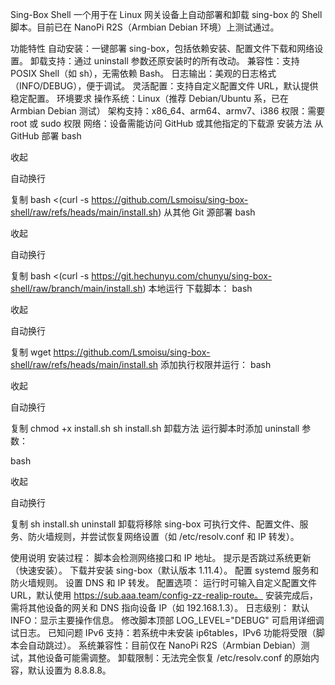 Sing-Box Shell
一个用于在 Linux 网关设备上自动部署和卸载 sing-box 的 Shell 脚本。目前已在 NanoPi R2S（Armbian Debian 环境）上测试通过。

功能特性
自动安装：一键部署 sing-box，包括依赖安装、配置文件下载和网络设置。
卸载支持：通过 uninstall 参数还原安装时的所有改动。
兼容性：支持 POSIX Shell（如 sh），无需依赖 Bash。
日志输出：美观的日志格式（INFO/DEBUG），便于调试。
灵活配置：支持自定义配置文件 URL，默认提供稳定配置。
环境要求
操作系统：Linux（推荐 Debian/Ubuntu 系，已在 Armbian Debian 测试）
架构支持：x86_64、arm64、armv7、i386
权限：需要 root 或 sudo 权限
网络：设备需能访问 GitHub 或其他指定的下载源
安装方法
从 GitHub 部署
bash

收起

自动换行

复制
bash <(curl -s https://github.com/Lsmoisu/sing-box-shell/raw/refs/heads/main/install.sh)
从其他 Git 源部署
bash

收起

自动换行

复制
bash <(curl -s https://git.hechunyu.com/chunyu/sing-box-shell/raw/branch/main/install.sh)
本地运行
下载脚本：
bash

收起

自动换行

复制
wget https://github.com/Lsmoisu/sing-box-shell/raw/refs/heads/main/install.sh
添加执行权限并运行：
bash

收起

自动换行

复制
chmod +x install.sh
sh install.sh
卸载方法
运行脚本时添加 uninstall 参数：

bash

收起

自动换行

复制
sh install.sh uninstall
卸载将移除 sing-box 可执行文件、配置文件、服务、防火墙规则，并尝试恢复网络设置（如 /etc/resolv.conf 和 IP 转发）。

使用说明
安装过程：
脚本会检测网络接口和 IP 地址。
提示是否跳过系统更新（快速安装）。
下载并安装 sing-box（默认版本 1.11.4）。
配置 systemd 服务和防火墙规则。
设置 DNS 和 IP 转发。
配置选项：
运行时可输入自定义配置文件 URL，默认使用 https://sub.aaa.team/config-zz-realip-route。
安装完成后，需将其他设备的网关和 DNS 指向设备 IP（如 192.168.1.3）。
日志级别：
默认 INFO：显示主要操作信息。
修改脚本顶部 LOG_LEVEL="DEBUG" 可启用详细调试日志。
已知问题
IPv6 支持：若系统中未安装 ip6tables，IPv6 功能将受限（脚本会自动跳过）。
系统兼容性：目前仅在 NanoPi R2S（Armbian Debian）测试，其他设备可能需调整。
卸载限制：无法完全恢复 /etc/resolv.conf 的原始内容，默认设置为 8.8.8.8。
